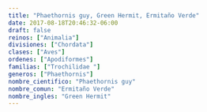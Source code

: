 ```yaml
---
title: "Phaethornis guy, Green Hermit, Ermitaño Verde"
date: 2017-08-18T20:46:32-06:00
draft: false
reinos: ["Animalia"]
divisiones: ["Chordata"]
clases: ["Aves"]
ordenes: ["Apodiformes"]
familias: ["Trochilidae "]
generos: ["Phaethornis"]
nombre_cientifico: "Phaethornis guy"
nombre_comun: "Ermitaño Verde"
nombre_ingles: "Green Hermit"
---
```

